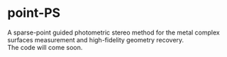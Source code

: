 # point-PS
A sparse-point guided photometric stereo method for the metal complex surfaces measurement and high-fidelity geometry recovery.  
The code will come soon.
